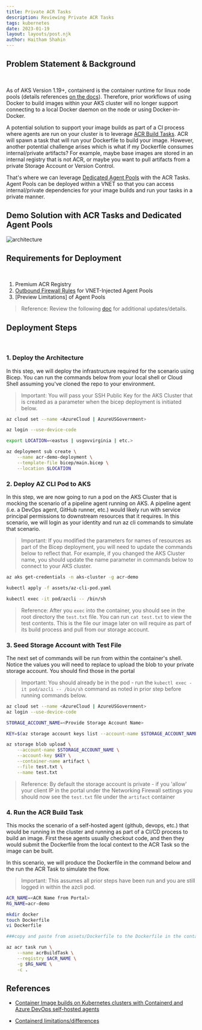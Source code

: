 ```yaml
---
title: Private ACR Tasks
description: Reviewing Private ACR Tasks
tags: kubernetes
date: 2023-01-19
layout: layouts/post.njk
author: Haitham Shahin
---
```

## Problem Statement & Background
<br/>

As of AKS Version 1.19+, containerd is the container runtime for linux node pools (details references [on the docs](https://docs.microsoft.com/en-us/azure/aks/cluster-configuration#container-runtime-configuration)). Therefore, prior workflows of using Docker to build images within your AKS cluster will no longer support connecting to a local Docker daemon on the node or using Docker-in-Docker.
<br/>

A potential solution to support your image builds as part of a CI process where agents are run on your cluster is to leverage [ACR Build Tasks](https://docs.microsoft.com/en-us/azure/container-registry/container-registry-tasks-overview). ACR will spawn a task that will run your Dockerfile to build your image. However, another potential challenge arises which is what if my Dockerfile consumes internal/private artifacts? For example, maybe base images are stored in an internal registry that is not ACR, or maybe you want to pull artifacts from a private Storage Account or Version Control.
<br/>

That's where we can leverage [Dedicated Agent Pools](https://docs.microsoft.com/en-us/azure/container-registry/tasks-agent-pools) with the ACR Tasks. Agent Pools can be deployed within a VNET so that you can access internal/private dependencies for your image builds and run your tasks in a private manner.
<br/>

## Demo Solution with ACR Tasks and Dedicated Agent Pools
![architecture](/img/private-acr-tasks/acr-dedicated-agents-architecture.png)

## Requirements for Deployment
<br/>

1. Premium ACR Registry
2. [Outbound Firewall Rules](https://docs.microsoft.com/en-us/azure/container-registry/tasks-agent-pools#add-firewall-rules) for VNET-Injected Agent Pools
3. [Preview Limitations] of Agent Pools

> Reference: Review the following [doc](https://docs.microsoft.com/en-us/azure/container-registry/tasks-agent-pools) for additional updates/details.

## Deployment Steps
<br/>

### 1.  Deploy the Architecture
  In this step, we will deploy the infrastructure required for the scenario using Bicep. You can run the commands below from your local shell or Cloud Shell assuming you've cloned the repo to your environment.

  > Important: You will pass your SSH Public Key for the AKS Cluster that is created as a parameter when the bicep deployment is initiated below.

  ```bash
  az cloud set --name <AzureCloud | AzureUSGovernment>

  az login --use-device-code

  export LOCATION=<eastus | usgovvirginia | etc.>

  az deployment sub create \
      --name acr-demo-deployment \
      --template-file bicep/main.bicep \
      --location $LOCATION
  ```

### 2. Deploy AZ CLI Pod to AKS

  In this step, we are now going to run a pod on the AKS Cluster that is mocking the scenario of a pipeline agent running on AKS. A pipeline agent (i.e. a DevOps agent, GitHub runner, etc.) would likely run with service principal permissions to downstream resources that it requires. In this scenario, we will login as your identity and run az cli commands to simulate that scenario.

  > Important: If you modified the parameters for names of resources as part of the Bicep deployment, you will need to update the commands below to reflect that. For example, if you changed the AKS Cluster name, you should update the name parameter in commands below to connect to your AKS cluster.

  ```bash
  az aks get-credentials -n aks-cluster -g acr-demo

  kubectl apply -f assets/az-cli-pod.yaml

  kubectl exec -it pod/azcli -- /bin/sh
  ```

  > Reference: After you `exec` into the container, you should see in the root directory the `test.txt` file. You can run `cat test.txt` to view the test contents. This is the file our image later on will require as part of its build process and pull from our storage account.

### 3. Seed Storage Account with Test File

  The next set of commands will be run from within the container's shell. Notice the values you will need to replace to upload the blob to your private storage account. You should find those in the portal

  > Important: You should already be in the pod - run the `kubectl exec -it pod/azcli -- /bin/sh` command as noted in prior step before running commands below.

  ```bash
  az cloud set --name <AzureCloud | AzureUSGovernment>
  az login --use-device-code

  STORAGE_ACCOUNT_NAME=<Provide Storage Account Name>

  KEY=$(az storage account keys list --account-name $STORAGE_ACCOUNT_NAME --query [0].value -o tsv)

  az storage blob upload \
      --account-name $STORAGE_ACCOUNT_NAME \
      --account-key $KEY \
      --container-name artifact \
      --file test.txt \
      --name test.txt
  ```

  > Reference: By default the storage account is private - if you 'allow' your client IP in the portal under the Networking Firewall settings you should now see the `test.txt` file under the `artifact` container

### 4. Run the ACR Build Task

  This mocks the scenario of a self-hosted agent (github, devops, etc.) that would be running in the cluster and running as part of a CI/CD process to build an image. First these agents usually checkout code, and then they would submit the Dockerfile from the local context to the ACR Task so the image can be built.

  In this scenario, we will produce the Dockerfile in the command below and the run the ACR Task to simulate the flow.

  > Important: This assumes all prior steps have been run and you are still logged in within the azcli pod.

  ```bash
  ACR_NAME=<ACR Name from Portal>
  RG_NAME=acr-demo

  mkdir docker
  touch Dockerfile
  vi Dockerfile

  ###copy and paste from assets/Dockerfile to the Dockerfile in the container

  az acr task run \
      --name acrBuildTask \
      --registry $ACR_NAME \
      -g $RG_NAME \
      -c .
  ```

## References

- [Container Image builds on Kubernetes clusters with Containerd and Azure DevOps self-hosted agents](https://techcommunity.microsoft.com/t5/fasttrack-for-azure/container-image-builds-on-kubernetes-clusters-with-containerd/ba-p/2121535)

- [Containerd limitations/differences](https://docs.microsoft.com/en-us/azure/aks/cluster-configuration#containerd-limitationsdifferences)